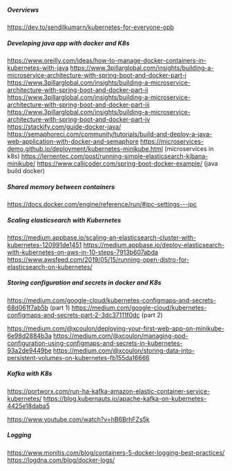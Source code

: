 ##### Overviews
https://dev.to/sendilkumarn/kubernetes-for-everyone-opb

##### Developing java app with docker and K8s
https://www.oreilly.com/ideas/how-to-manage-docker-containers-in-kubernetes-with-java
https://www.3pillarglobal.com/insights/building-a-microservice-architecture-with-spring-boot-and-docker-part-i
https://www.3pillarglobal.com/insights/building-a-microservice-architecture-with-spring-boot-and-docker-part-ii
https://www.3pillarglobal.com/insights/building-a-microservice-architecture-with-spring-boot-and-docker-part-iii
https://www.3pillarglobal.com/insights/building-a-microservice-architecture-with-spring-boot-and-docker-part-iv
https://stackify.com/guide-docker-java/
https://semaphoreci.com/community/tutorials/build-and-deploy-a-java-web-application-with-docker-and-semaphore
https://microservices-demo.github.io/deployment/kubernetes-minikube.html (microservices in k8s)
https://lernentec.com/post/running-simple-elasticsearch-kibana-minikube/
https://www.callicoder.com/spring-boot-docker-example/ (java build docker)

##### Shared memory between containers
https://docs.docker.com/engine/reference/run/#ipc-settings---ipc

##### Scaling elasticsearch with Kubernetes
https://medium.appbase.io/scaling-an-elasticsearch-cluster-with-kubernetes-120991de1451
https://medium.appbase.io/deploy-elasticsearch-with-kubernetes-on-aws-in-10-steps-7913b607abda
https://www.awsfeed.com/2019/05/15/running-open-distro-for-elasticsearch-on-kubernetes/


##### Storing configuration and secrets in docker and K8s
https://medium.com/google-cloud/kubernetes-configmaps-and-secrets-68d061f7ab5b (part 1)
https://medium.com/google-cloud/kubernetes-configmaps-and-secrets-part-2-3dc37111f0dc (part 2)

https://medium.com/@xcoulon/deploying-your-first-web-app-on-minikube-6e98d2884b3a
https://medium.com/@xcoulon/managing-pod-configuration-using-configmaps-and-secrets-in-kubernetes-93a2de9449be
https://medium.com/@xcoulon/storing-data-into-persistent-volumes-on-kubernetes-fb155da16666

##### Kafka with K8s
https://portworx.com/run-ha-kafka-amazon-elastic-container-service-kubernetes/
https://blog.kubernauts.io/apache-kafka-on-kubernetes-4425e18daba5

https://www.youtube.com/watch?v=hB6BrhFZs5k


##### Logging 
https://www.monitis.com/blog/containers-5-docker-logging-best-practices/
https://logdna.com/blog/docker-logs/

